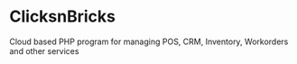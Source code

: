 # ClicksnBricks
Cloud based PHP program for managing POS, CRM, Inventory, Workorders and other services
